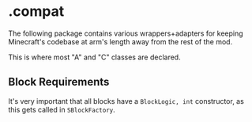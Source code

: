 # .compat

The following package contains various wrappers+adapters for keeping Minecraft's codebase at arm's length away from the rest of the mod.

This is where most "A" and "C" classes are declared.

## Block Requirements
It's very important that all blocks have a `BlockLogic, int` constructor, as this gets called in `SBlockFactory`.